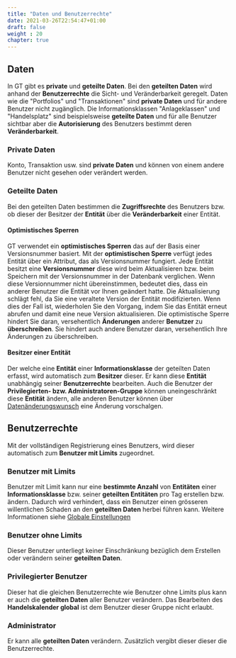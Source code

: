 ```yaml
---
title: "Daten und Benutzerrechte"
date: 2021-03-26T22:54:47+01:00
draft: false
weight : 20
chapter: true
---
```

## Daten
In GT gibt es **private** und **geteilte Daten**. Bei den **geteilten Daten** wird anhand der **Benutzerrechte** die Sicht- und  Veränderbarkeit geregelt. Daten wie die "Portfolios" und "Transaktionen" sind **private Daten** und für andere Benutzer nicht zugänglich. Die Informationsklassen "Anlageklassen" und "Handelsplatz" sind beispielsweise **geteilte Daten** und für alle Benutzer sichtbar aber die **Autorisierung** des Benutzers bestimmt deren **Veränderbarkeit**.

### Private Daten
Konto, Transaktion usw. sind **private Daten** und können von einem andere Benutzer nicht gesehen oder verändert werden.

### Geteilte Daten
Bei den geteilten Daten bestimmen die **Zugriffsrechte** des Benutzers bzw. ob dieser der Besitzer der **Entität** über die **Veränderbarkeit** einer Entität.

#### Optimistisches Sperren
GT verwendet ein **optimistisches Sperren** das auf der Basis einer Versionsnummer basiert. Mit der **optimistischen Sperre** verfügt jedes Entität über ein Attribut, das als Versionsnummer fungiert. Jede Entität besitzt eine **Versionsnummer** diese wird beim Aktualisieren bzw. beim Speichern mit der Versionsnummer in der Datenbank verglichen. Wenn diese Versionnummer nicht übereinstimmen, bedeutet dies, dass ein anderer Benutzer die Entität vor Ihnen geändert hatte. Die Aktualisierung schlägt fehl, da Sie eine veraltete Version der Entität modifizierten. Wenn dies der Fall ist, wiederholen Sie den Vorgang, indem Sie das Entität erneut abrufen und damit eine neue Version aktualisieren. Die optimistische Sperre hindert Sie daran, versehentlich **Änderungen** anderer **Benutzer** zu **überschreiben**. Sie hindert auch andere Benutzer daran, versehentlich Ihre Änderungen zu überschreiben.

#### Besitzer einer Entität
Der welche eine **Entität** einer **Informationsklasse** der geteilten Daten erfasst, wird automatisch zum **Besitzer** dieser. Er kann diese **Entität** unabhängig seiner **Benutzerrechte** bearbeiten. Auch die Benutzer der **Privilegierten- bzw. Administratoren-Gruppe** können uneingeschränkt diese **Entität** ändern, alle anderen Benutzer können über [Datenänderungswunsch](../../basedata/) eine Änderung vorschalgen.

## Benutzerrechte
Mit der vollständigen Registrierung eines Benutzers, wird dieser automatisch zum **Benutzer mit Limits** zugeordnet.

### Benutzer mit Limits
Benutzer mit Limit kann nur eine **bestimmte Anzahl** von **Entitäten** einer **Informationsklasse** bzw. seiner **geteilten Entitäten** pro Tag erstellen bzw. ändern. Dadurch wird verhindert, dass ein Benutzer einen grösseren willentlichen Schaden an den **geteilten Daten** herbei führen kann. Weitere Informationen siehe [Globale Einstellungen](../../admindata/globalsettings)

### Benutzer ohne Limits
Dieser Benutzer unterliegt keiner Einschränkung bezüglich dem Erstellen oder verändern seiner **geteilten Daten**.

### Privilegierter Benutzer
Dieser hat die gleichen Benutzerrechte wie Benutzer ohne Limits plus kann er auch die **geteilten Daten** aller Benutzer verändern. Das Bearbeiten des **Handelskalender global** ist dem Benutzer dieser Gruppe nicht erlaubt.

### Administrator
Er kann alle **geteilten Daten** verändern. Zusätzlich vergibt dieser dieser die Benutzerrechte.